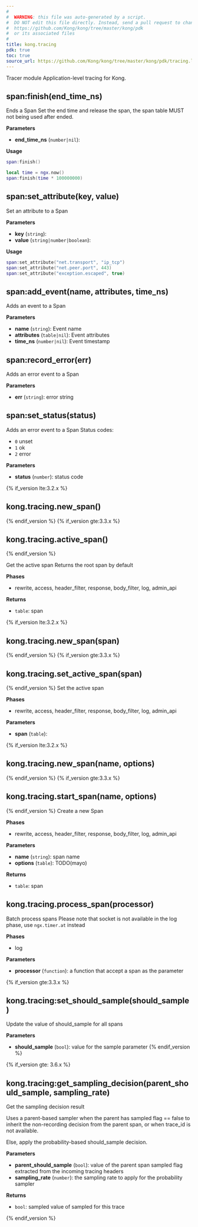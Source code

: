 ```yaml
---
#
#  WARNING: this file was auto-generated by a script.
#  DO NOT edit this file directly. Instead, send a pull request to change
#  https://github.com/Kong/kong/tree/master/kong/pdk
#  or its associated files
#
title: kong.tracing
pdk: true
toc: true
source_url: https://github.com/Kong/kong/tree/master/kong/pdk/tracing.lua
---
```

<!-- vale off -->
Tracer module  Application-level tracing for Kong.




## span:finish(end_time_ns)

Ends a Span
 Set the end time and release the span,
 the span table MUST not being used after ended.

**Parameters**

* **end_time_ns** (`number|nil`):

**Usage**

``` lua
span:finish()

local time = ngx.now()
span:finish(time * 100000000)
```



## span:set_attribute(key, value)

Set an attribute to a Span

**Parameters**

* **key** (`string`):
* **value** (`string|number|boolean`):

**Usage**

``` lua
span:set_attribute("net.transport", "ip_tcp")
span:set_attribute("net.peer.port", 443)
span:set_attribute("exception.escaped", true)
```



## span:add_event(name, attributes, time_ns)

Adds an event to a Span

**Parameters**

* **name** (`string`):  Event name
* **attributes** (`table|nil`):  Event attributes
* **time_ns** (`number|nil`):  Event timestamp



## span:record_error(err)

Adds an error event to a Span

**Parameters**

* **err** (`string`):  error string



## span:set_status(status)

Adds an error event to a Span
 Status codes:
 - `0` unset
 - `1` ok
 - `2` error

**Parameters**

* **status** (`number`):  status code


{% if_version lte:3.2.x %}
## kong.tracing.new_span()
{% endif_version %}
{% if_version gte:3.3.x %}
## kong.tracing.active_span()
{% endif_version %}

Get the active span
 Returns the root span by default

**Phases**

* rewrite, access, header_filter, response, body_filter, log, admin_api

**Returns**

* `table`:  span



{% if_version lte:3.2.x %}
## kong.tracing.new_span(span)
{% endif_version %}
{% if_version gte:3.3.x %}
## kong.tracing.set_active_span(span)
{% endif_version %}
Set the active span

**Phases**

* rewrite, access, header_filter, response, body_filter, log, admin_api

**Parameters**

* **span** (`table`):


{% if_version lte:3.2.x %}
## kong.tracing.new_span(name, options)
{% endif_version %}
{% if_version gte:3.3.x %}
## kong.tracing.start_span(name, options)
{% endif_version %}
Create a new Span

**Phases**

* rewrite, access, header_filter, response, body_filter, log, admin_api

**Parameters**

* **name** (`string`):  span name
* **options** (`table`):  TODO(mayo)

**Returns**

* `table`:  span




## kong.tracing.process_span(processor)

Batch process spans
 Please note that socket is not available in the log phase, use `ngx.timer.at` instead

**Phases**

* log

**Parameters**

* **processor** (`function`):  a function that accept a span as the parameter
  

{% if_version gte:3.3.x %}
## kong.tracing:set_should_sample(should_sample)

Update the value of should_sample for all spans

**Parameters**

* **should_sample** (`bool`):  value for the sample parameter
{% endif_version %}

{% if_version gte: 3.6.x %}


## kong.tracing:get_sampling_decision(parent_should_sample, sampling_rate)

Get the sampling decision result

 Uses a parent-based sampler when the parent has sampled flag == false
 to inherit the non-recording decision from the parent span, or when
 trace_id is not available.

 Else, apply the probability-based should_sample decision.


**Parameters**

* **parent_should_sample** (`bool`):  value of the parent span sampled flag
 extracted from the incoming tracing headers
* **sampling_rate** (`number`):  the sampling rate to apply for the
 probability sampler

**Returns**

* `bool`:  sampled value of sampled for this trace

{% endif_version %}
